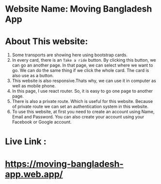 # Website Name:  Moving Bangladesh App

# About This website:
1. Some transports are showing here using bootstrap cards.
2. In every card, there is an `Take a ride` button. By clicking this button, we can go an another page. In that page, we can select where we want to go. We can do the same thing if we click the whole card. The card is also use as a button.
3. This website is also responsive.Thats why, we can use it in computer as well as mobile phone.
4. In this page, I use react router. So, it is easy to go one page to another page.
5. There is also a private route. Which is useful for this website. Because of private route we can set an authentication system in this website. 
6. To use this website, at first you need to create an account using Name, Email and Password. You can also create your account using your Facebook or Google account.


# Live Link : 
# https://moving-bangladesh-app.web.app/
